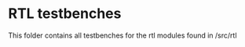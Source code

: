 
 RTL testbenches
===============================================================================

This folder contains all testbenches for the rtl modules found in /src/rtl
